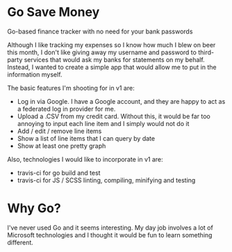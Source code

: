 # Go Save Money
Go-based finance tracker with no need for your bank passwords

Although I like tracking my expenses so I know how much I blew on beer this month, I don't like giving away my username and password to third-party services that would ask my banks for statements on my behalf. Instead, I wanted to create a simple app that would allow me to put in the information myself.

The basic features I'm shooting for in v1 are:
* Log in via Google. I have a Google account, and they are happy to act as a federated log in provider for me.
* Upload a .CSV from my credit card. Without this, it would be far too annoying to input each line item and I simply would not do it
* Add / edit / remove line items
* Show a list of line items that I can query by date
* Show at least one pretty graph

Also, technologies I would like to incorporate in v1 are:
* travis-ci for go build and test
* travis-ci for JS / SCSS linting, compiling, minifying and testing

# Why Go?
I've never used Go and it seems interesting. My day job involves a lot of Microsoft technologies and I thought it would be fun to learn something different.

